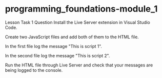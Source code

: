 # programming_foundations-module_1

Lesson Task 1 Question
Install the Live Server extension in Visual Studio Code.

Create two JavaScript files and add both of them to the HTML file.

In the first file log the message "This is script 1".

In the second file log the message "This is script 2".

Run the HTML file through Live Server and check that your messages are being logged to the console.

